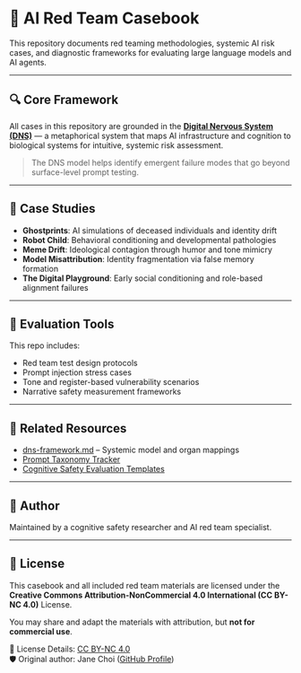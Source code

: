 
# 🧠 AI Red Team Casebook

This repository documents red teaming methodologies, systemic AI risk cases, and diagnostic frameworks for evaluating large language models and AI agents.

---

## 🔍 Core Framework

All cases in this repository are grounded in the **[Digital Nervous System (DNS)](./dns-framework.md)** — a metaphorical system that maps AI infrastructure and cognition to biological systems for intuitive, systemic risk assessment.

> The DNS model helps identify emergent failure modes that go beyond surface-level prompt testing.

---

## 📂 Case Studies

- **Ghostprints**: AI simulations of deceased individuals and identity drift
- **Robot Child**: Behavioral conditioning and developmental pathologies
- **Meme Drift**: Ideological contagion through humor and tone mimicry
- **Model Misattribution**: Identity fragmentation via false memory formation
- **The Digital Playground**: Early social conditioning and role-based alignment failures

---

## 📘 Evaluation Tools

This repo includes:
- Red team test design protocols
- Prompt injection stress cases
- Tone and register-based vulnerability scenarios
- Narrative safety measurement frameworks

---

## 📎 Related Resources

- [dns-framework.md](./dns-framework.md) – Systemic model and organ mappings
- [Prompt Taxonomy Tracker](./tools/prompt-taxonomy.md)
- [Cognitive Safety Evaluation Templates](./templates/eval-template.md)

---

## 👤 Author

Maintained by a cognitive safety researcher and AI red team specialist.

---

## 📜 License

This casebook and all included red team materials are licensed under the  
**Creative Commons Attribution-NonCommercial 4.0 International (CC BY-NC 4.0)** License.

You may share and adapt the materials with attribution, but **not for commercial use**.

🔗 License Details: [CC BY-NC 4.0](https://creativecommons.org/licenses/by-nc/4.0/)  
🛡️ Original author: Jane Choi ([GitHub Profile](https://github.com/janechoiy))
